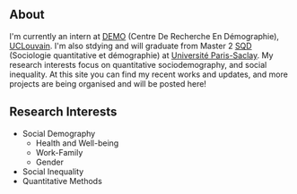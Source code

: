 ## About
I'm currently an intern at [DEMO](https://uclouvain.be/fr/instituts-recherche/iacchos/demo) (Centre De Recherche En Démographie), [UCLouvain](https://uclouvain.be/). I'm also stdying and will graduate from Master 2 [SQD](https://www.universite-paris-saclay.fr/formation/master/sociologie/m2-sociologie-quantitative-et-demographie) (Sociologie quantitative et démographie) at [Université Paris-Saclay](https://www.universite-paris-saclay.fr/). My research interests focus on quantitative sociodemography, and social inequality. At this site you can find my recent works and updates, and more projects are being organised and will be posted here!

## Research Interests
- Social Demography
    - Health and Well-being
    - Work-Family
    - Gender
- Social Inequality
- Quantitative Methods
